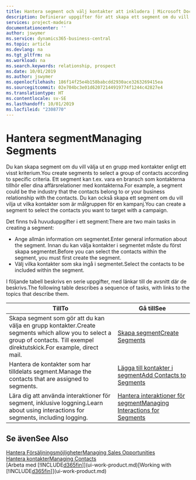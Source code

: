 ```yaml
---
title: Hantera segment och välj kontakter att inkludera | Microsoft Docs
description: Definierar uppgifter för att skapa ett segment om du vill välja en grupp med kontakter enligt ett visst kriterium, till exempel kontakter i en viss bransch som du vill använda.
services: project-madeira
documentationcenter: ''
author: jswymer
ms.service: dynamics365-business-central
ms.topic: article
ms.devlang: na
ms.tgt_pltfrm: na
ms.workload: na
ms.search.keywords: relationship, prospect
ms.date: 10/01/2019
ms.author: jswymer
ms.openlocfilehash: 186f14f25e4b158babcdd2930ace3263269415ea
ms.sourcegitcommit: 02e704bc3e01d62072144919774f1244c42827e4
ms.translationtype: HT
ms.contentlocale: sv-SE
ms.lasthandoff: 10/01/2019
ms.locfileid: "2308770"
---
```

# <a name="managing-segments"></a><span data-ttu-id="a55bf-103">Hantera segment</span><span class="sxs-lookup"><span data-stu-id="a55bf-103">Managing Segments</span></span>
<span data-ttu-id="a55bf-104">Du kan skapa segment om du vill välja ut en grupp med kontakter enligt ett visst kriterium.</span><span class="sxs-lookup"><span data-stu-id="a55bf-104">You create segments to select a group of contacts according to specific criteria.</span></span> <span data-ttu-id="a55bf-105">Ett segment kan t.ex. vara en bransch som kontakterna tillhör eller dina affärsrelationer med kontakterna.</span><span class="sxs-lookup"><span data-stu-id="a55bf-105">For example, a segment could be the industry that the contacts belong to or your business relationship with the contacts.</span></span> <span data-ttu-id="a55bf-106">Du kan också skapa ett segment om du vill vilja ut vilka kontakter som är målgruppen för en kampanj.</span><span class="sxs-lookup"><span data-stu-id="a55bf-106">You can create a segment to select the contacts you want to target with a campaign.</span></span>

<span data-ttu-id="a55bf-107">Det finns två huvuduppgifter i ett segment:</span><span class="sxs-lookup"><span data-stu-id="a55bf-107">There are two main tasks in creating a segment:</span></span>

* <span data-ttu-id="a55bf-108">Ange allmän information om segmentet.</span><span class="sxs-lookup"><span data-stu-id="a55bf-108">Enter general information about the segment.</span></span> <span data-ttu-id="a55bf-109">Innan du kan välja kontakter i segmentet måste du först skapa segmentet.</span><span class="sxs-lookup"><span data-stu-id="a55bf-109">Before you can select the contacts within the segment, you must first create the segment.</span></span>
* <span data-ttu-id="a55bf-110">Välj vilka kontakter som ska ingå i segmentet.</span><span class="sxs-lookup"><span data-stu-id="a55bf-110">Select the contacts to be included within the segment.</span></span>

<span data-ttu-id="a55bf-111">I följande tabell beskrivs en serie uppgifter, med länkar till de avsnitt där de beskrivs.</span><span class="sxs-lookup"><span data-stu-id="a55bf-111">The following table describes a sequence of tasks, with links to the topics that describe them.</span></span>

| <span data-ttu-id="a55bf-112">Till</span><span class="sxs-lookup"><span data-stu-id="a55bf-112">To</span></span> | <span data-ttu-id="a55bf-113">Gå till</span><span class="sxs-lookup"><span data-stu-id="a55bf-113">See</span></span> |
| --- | --- |
| <span data-ttu-id="a55bf-114">Skapa segment som gör att du kan välja en grupp kontakter.</span><span class="sxs-lookup"><span data-stu-id="a55bf-114">Create segments which allow you to select a group of contacts.</span></span> <span data-ttu-id="a55bf-115">Till exempel direktutskick.</span><span class="sxs-lookup"><span data-stu-id="a55bf-115">For example, direct mail.</span></span> |[<span data-ttu-id="a55bf-116">Skapa segment</span><span class="sxs-lookup"><span data-stu-id="a55bf-116">Create Segments</span></span>](marketing-how-create-segment.md) |
| <span data-ttu-id="a55bf-117">Hantera de kontakter som har tilldelats segment.</span><span class="sxs-lookup"><span data-stu-id="a55bf-117">Manage the contacts that are assigned to segments.</span></span> |[<span data-ttu-id="a55bf-118">Lägga till kontakter i segment</span><span class="sxs-lookup"><span data-stu-id="a55bf-118">Add Contacts to Segments</span></span>](marketing-add-contact-segment.md) |
| <span data-ttu-id="a55bf-119">Lära dig att använda interaktioner för segment, inklusive loggning.</span><span class="sxs-lookup"><span data-stu-id="a55bf-119">Learn about using interactions for segments, including logging.</span></span> |[<span data-ttu-id="a55bf-120">Hantera interaktioner för segment</span><span class="sxs-lookup"><span data-stu-id="a55bf-120">Managing Interactions for Segments</span></span>](marketing-interaction-segments.md) |

## <a name="see-also"></a><span data-ttu-id="a55bf-121">Se även</span><span class="sxs-lookup"><span data-stu-id="a55bf-121">See Also</span></span>
[<span data-ttu-id="a55bf-122">Hantera Försäljningsmöjligheter</span><span class="sxs-lookup"><span data-stu-id="a55bf-122">Managing Sales Opportunities</span></span>](marketing-manage-sales-opportunities.md)  
[<span data-ttu-id="a55bf-123">Hantera kontakter</span><span class="sxs-lookup"><span data-stu-id="a55bf-123">Managing Contacts</span></span>](marketing-contacts.md)  
<span data-ttu-id="a55bf-124">[Arbeta med [!INCLUDE[d365fin](includes/d365fin_md.md)]](ui-work-product.md)</span><span class="sxs-lookup"><span data-stu-id="a55bf-124">[Working with [!INCLUDE[d365fin](includes/d365fin_md.md)]](ui-work-product.md)</span></span>
